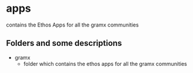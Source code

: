 # apps

contains the Ethos Apps for all the gramx communities

## Folders and some descriptions

- gramx
    - folder which contains the ethos apps for all the gramx communities
